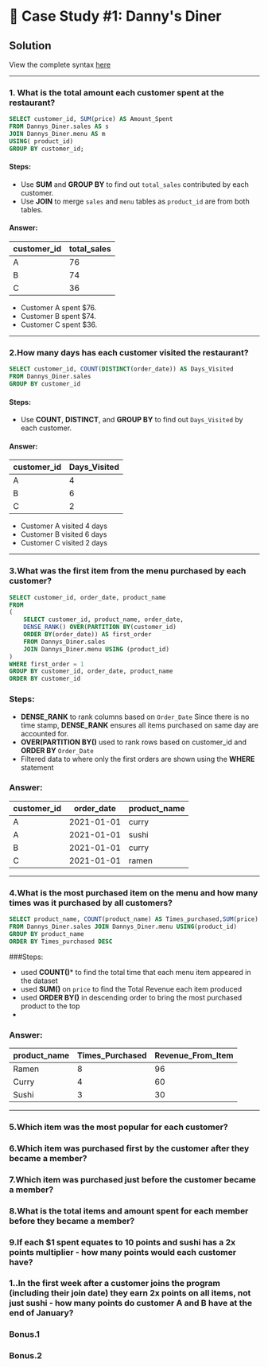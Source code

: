 # 🍜 Case Study #1: Danny's Diner

## Solution

View the complete syntax [here](https://github.com/Akia14/8_Week_SQL_Challenge/blob/main/Case%20Study%20%231/SQL%20syntax.sql)

***

### 1. What is the total amount each customer spent at the restaurant?

````sql
SELECT customer_id, SUM(price) AS Amount_Spent
FROM Dannys_Diner.sales AS s
JOIN Dannys_Diner.menu AS m
USING( product_id)
GROUP BY customer_id;
````

#### Steps:
- Use **SUM** and **GROUP BY** to find out ```total_sales``` contributed by each customer.
- Use **JOIN** to merge ```sales``` and ```menu``` tables as ```product_id``` are from both tables.


#### Answer:

| customer_id | total_sales |
| ----------- | ----------- |
| A           | 76          |
| B           | 74          |
| C           | 36          |

- Customer A spent $76.
- Customer B spent $74.
- Customer C spent $36.
***


### 2.How many days has each customer visited the restaurant?
````sql
SELECT customer_id, COUNT(DISTINCT(order_date)) AS Days_Visited
FROM Dannys_Diner.sales
GROUP BY customer_id
````

#### Steps:
- Use **COUNT**, **DISTINCT**, and **GROUP BY** to find out ```Days_Visited``` by each customer.

#### Answer:

| customer_id | Days_Visited|
| ----------- | ----------- |
| A           | 4           |
| B           | 6           |
| C           | 2           |

- Customer A visited 4 days
- Customer B visited 6 days
- Customer C visited 2 days
***

### 3.What was the first item from the menu purchased by each customer?
```sql
SELECT customer_id, order_date, product_name
FROM
(
    SELECT customer_id, product_name, order_date,
    DENSE_RANK() OVER(PARTITION BY(customer_id) 
    ORDER BY(order_date)) AS first_order
    FROM Dannys_Diner.sales 
    JOIN Dannys_Diner.menu USING (product_id)
)
WHERE first_order = 1
GROUP BY customer_id, order_date, product_name 
ORDER BY customer_id
```
### Steps:
- **DENSE_RANK** to rank columns based on ```Order_Date``` Since there is no time stamp, **DENSE_RANK** ensures all items purchased on same day are accounted for.
- **OVER(PARTITION BY()** used to rank rows based on customer_id and **ORDER BY** ``Order_Date``
- Filtered data to where only the first orders are shown using the **WHERE** statement 

### Answer:
|customer_id | order_date | product_name |
|------------|------------|--------------|
|A           |2021-01-01  | curry        |
|A           |2021-01-01  | sushi        |
|B           |2021-01-01  | curry        |
|C           |2021-01-01  | ramen        |

***



### 4.What is the most purchased item on the menu and how many times was it purchased by all customers?

```sql
SELECT product_name, COUNT(product_name) AS Times_purchased,SUM(price) AS Revenue_From_Item
FROM Dannys_Diner.sales JOIN Dannys_Diner.menu USING(product_id)
GROUP BY product_name 
ORDER BY Times_purchased DESC
```
###Steps:
- used **COUNT()*** to find the total time that each menu item appeared in the dataset
- used **SUM()** on ``price`` to find the Total Revenue each item produced
- used **ORDER BY()** in descending order to bring the most purchased product to the top
- 
### Answer:
|product_name | Times_Purchased | Revenue_From_Item |
|-------------|-----------------|-------------------|
|Ramen        | 8               | 96                |
|Curry        | 4               | 60                |
|Sushi        | 3               | 30                |
***





### 5.Which item was the most popular for each customer?
### 6.Which item was purchased first by the customer after they became a member?
### 7.Which item was purchased just before the customer became a member?
### 8.What is the total items and amount spent for each member before they became a member?
### 9.If each $1 spent equates to 10 points and sushi has a 2x points multiplier - how many points would each customer have?
### 1..In the first week after a customer joins the program (including their join date) they earn 2x points on all items, not just sushi - how many points do customer A and B have at the end of January?
### Bonus.1 
### Bonus.2 
